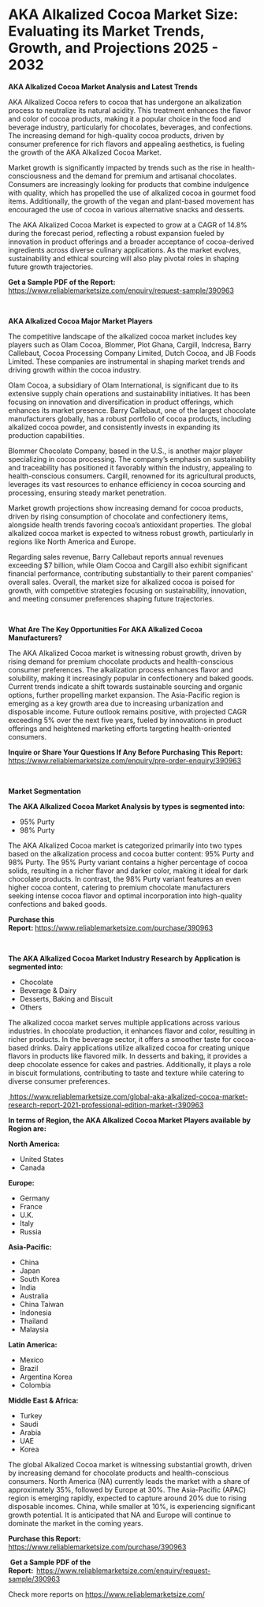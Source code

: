 <p><h1>AKA Alkalized Cocoa Market Size: Evaluating its Market Trends, Growth, and Projections 2025 - 2032</h1></p><p><strong>AKA Alkalized Cocoa Market Analysis and Latest Trends</strong></p>
<p><p>AKA Alkalized Cocoa refers to cocoa that has undergone an alkalization process to neutralize its natural acidity. This treatment enhances the flavor and color of cocoa products, making it a popular choice in the food and beverage industry, particularly for chocolates, beverages, and confections. The increasing demand for high-quality cocoa products, driven by consumer preference for rich flavors and appealing aesthetics, is fueling the growth of the AKA Alkalized Cocoa Market.</p><p>Market growth is significantly impacted by trends such as the rise in health-consciousness and the demand for premium and artisanal chocolates. Consumers are increasingly looking for products that combine indulgence with quality, which has propelled the use of alkalized cocoa in gourmet food items. Additionally, the growth of the vegan and plant-based movement has encouraged the use of cocoa in various alternative snacks and desserts.</p><p>The AKA Alkalized Cocoa Market is expected to grow at a CAGR of 14.8% during the forecast period, reflecting a robust expansion fueled by innovation in product offerings and a broader acceptance of cocoa-derived ingredients across diverse culinary applications. As the market evolves, sustainability and ethical sourcing will also play pivotal roles in shaping future growth trajectories.</p></p>
<p><strong>Get a Sample PDF of the Report:&nbsp;</strong> <a href="https://www.reliablemarketsize.com/enquiry/request-sample/390963?utm_campaign=2462&utm_medium=2&utm_source=Github&utm_content=ia&utm_term=29032025&utm_id=aka-alkalized-cocoa">https://www.reliablemarketsize.com/enquiry/request-sample/390963</a></p>
<p>&nbsp;</p>
<p><strong>AKA Alkalized Cocoa Major Market Players</strong></p>
<p><p>The competitive landscape of the alkalized cocoa market includes key players such as Olam Cocoa, Blommer, Plot Ghana, Cargill, Indcresa, Barry Callebaut, Cocoa Processing Company Limited, Dutch Cocoa, and JB Foods Limited. These companies are instrumental in shaping market trends and driving growth within the cocoa industry.</p><p>Olam Cocoa, a subsidiary of Olam International, is significant due to its extensive supply chain operations and sustainability initiatives. It has been focusing on innovation and diversification in product offerings, which enhances its market presence. Barry Callebaut, one of the largest chocolate manufacturers globally, has a robust portfolio of cocoa products, including alkalized cocoa powder, and consistently invests in expanding its production capabilities.</p><p>Blommer Chocolate Company, based in the U.S., is another major player specializing in cocoa processing. The company’s emphasis on sustainability and traceability has positioned it favorably within the industry, appealing to health-conscious consumers. Cargill, renowned for its agricultural products, leverages its vast resources to enhance efficiency in cocoa sourcing and processing, ensuring steady market penetration.</p><p>Market growth projections show increasing demand for cocoa products, driven by rising consumption of chocolate and confectionery items, alongside health trends favoring cocoa’s antioxidant properties. The global alkalized cocoa market is expected to witness robust growth, particularly in regions like North America and Europe.</p><p>Regarding sales revenue, Barry Callebaut reports annual revenues exceeding $7 billion, while Olam Cocoa and Cargill also exhibit significant financial performance, contributing substantially to their parent companies' overall sales. Overall, the market size for alkalized cocoa is poised for growth, with competitive strategies focusing on sustainability, innovation, and meeting consumer preferences shaping future trajectories.</p></p>
<p>&nbsp;</p>
<p><strong>What Are The Key Opportunities For AKA Alkalized Cocoa Manufacturers?</strong></p>
<p><p>The AKA Alkalized Cocoa market is witnessing robust growth, driven by rising demand for premium chocolate products and health-conscious consumer preferences. The alkalization process enhances flavor and solubility, making it increasingly popular in confectionery and baked goods. Current trends indicate a shift towards sustainable sourcing and organic options, further propelling market expansion. The Asia-Pacific region is emerging as a key growth area due to increasing urbanization and disposable income. Future outlook remains positive, with projected CAGR exceeding 5% over the next five years, fueled by innovations in product offerings and heightened marketing efforts targeting health-oriented consumers.</p></p>
<p><strong>Inquire or Share Your Questions If Any Before Purchasing This Report:</strong> <a href="https://www.reliablemarketsize.com/enquiry/pre-order-enquiry/390963?utm_campaign=2462&utm_medium=2&utm_source=Github&utm_content=ia&utm_term=29032025&utm_id=aka-alkalized-cocoa">https://www.reliablemarketsize.com/enquiry/pre-order-enquiry/390963</a></p>
<p>&nbsp;</p>
<p><strong>Market Segmentation</strong></p>
<p><strong>The AKA Alkalized Cocoa Market Analysis by types is segmented into:</strong></p>
<p><ul><li>95% Purty</li><li>98% Purty</li></ul></p>
<p><p>The AKA Alkalized Cocoa market is categorized primarily into two types based on the alkalization process and cocoa butter content: 95% Purty and 98% Purty. The 95% Purty variant contains a higher percentage of cocoa solids, resulting in a richer flavor and darker color, making it ideal for dark chocolate products. In contrast, the 98% Purty variant features an even higher cocoa content, catering to premium chocolate manufacturers seeking intense cocoa flavor and optimal incorporation into high-quality confections and baked goods.</p></p>
<p><strong>Purchase this Report:&nbsp;</strong><a href="https://www.reliablemarketsize.com/purchase/390963?utm_campaign=2462&utm_medium=2&utm_source=Github&utm_content=ia&utm_term=29032025&utm_id=aka-alkalized-cocoa">https://www.reliablemarketsize.com/purchase/390963</a></p>
<p>&nbsp;</p>
<p><strong>The AKA Alkalized Cocoa Market Industry Research by Application is segmented into:</strong></p>
<p><ul><li>Chocolate</li><li>Beverage & Dairy</li><li>Desserts, Baking and Biscuit</li><li>Others</li></ul></p>
<p><p>The alkalized cocoa market serves multiple applications across various industries. In chocolate production, it enhances flavor and color, resulting in richer products. In the beverage sector, it offers a smoother taste for cocoa-based drinks. Dairy applications utilize alkalized cocoa for creating unique flavors in products like flavored milk. In desserts and baking, it provides a deep chocolate essence for cakes and pastries. Additionally, it plays a role in biscuit formulations, contributing to taste and texture while catering to diverse consumer preferences.</p></p>
<p><a href="https://www.reliablemarketsize.com/global-aka-alkalized-cocoa-market-research-report-2021-professional-edition-market-r390963?utm_campaign=2462&utm_medium=2&utm_source=Github&utm_content=ia&utm_term=29032025&utm_id=aka-alkalized-cocoa">&nbsp;https://www.reliablemarketsize.com/global-aka-alkalized-cocoa-market-research-report-2021-professional-edition-market-r390963</a></p>
<p><strong>In terms of Region, the AKA Alkalized Cocoa Market Players available by Region are:</strong></p>
<p>
    <p> <strong> North America: </strong>
        <ul>
            <li>United States</li>
            <li>Canada</li>
        </ul>
        </p> 
    <p> <strong> Europe: </strong>
        <ul>
            <li>Germany</li>
            <li>France</li>
            <li>U.K.</li>
            <li>Italy</li>
            <li>Russia</li>
        </ul>
        </p> 
    <p> <strong> Asia-Pacific: </strong>
        <ul>
            <li>China</li>
            <li>Japan</li>
            <li>South Korea</li>
            <li>India</li>
            <li>Australia</li>
            <li>China Taiwan</li>
            <li>Indonesia</li>
            <li>Thailand</li>
            <li>Malaysia</li>
        </ul>
        </p> 
    <p> <strong> Latin America: </strong>
        <ul>
            <li>Mexico</li>
            <li>Brazil</li>
            <li>Argentina Korea</li>
            <li>Colombia</li>
        </ul>
        </p> 
    <p> <strong> Middle East & Africa: </strong>
        <ul>
            <li>Turkey</li>
            <li>Saudi</li>
            <li>Arabia</li>
            <li>UAE</li>
            <li>Korea</li>
        </ul>
    </p>
    </p>
<p><p>The global Alkalized Cocoa market is witnessing substantial growth, driven by increasing demand for chocolate products and health-conscious consumers. North America (NA) currently leads the market with a share of approximately 35%, followed by Europe at 30%. The Asia-Pacific (APAC) region is emerging rapidly, expected to capture around 20% due to rising disposable incomes. China, while smaller at 10%, is experiencing significant growth potential. It is anticipated that NA and Europe will continue to dominate the market in the coming years.</p></p>
<p><strong>Purchase this Report: </strong><a href="https://www.reliablemarketsize.com/purchase/390963?utm_campaign=2462&utm_medium=2&utm_source=Github&utm_content=ia&utm_term=29032025&utm_id=aka-alkalized-cocoa">https://www.reliablemarketsize.com/purchase/390963</a></p>
<p>&nbsp;<strong>Get a Sample PDF of the Report:&nbsp;&nbsp;</strong><a href="https://www.reliablemarketsize.com/enquiry/request-sample/390963?utm_campaign=2462&utm_medium=2&utm_source=Github&utm_content=ia&utm_term=29032025&utm_id=aka-alkalized-cocoa">https://www.reliablemarketsize.com/enquiry/request-sample/390963</a></p>
<p><strong></strong></p>
<p>Check more reports on <a href="https://www.reliablemarketsize.com/?utm_campaign=2462&utm_medium=2&utm_source=Github&utm_content=ia&utm_term=29032025&utm_id=aka-alkalized-cocoa">https://www.reliablemarketsize.com/</a></p>